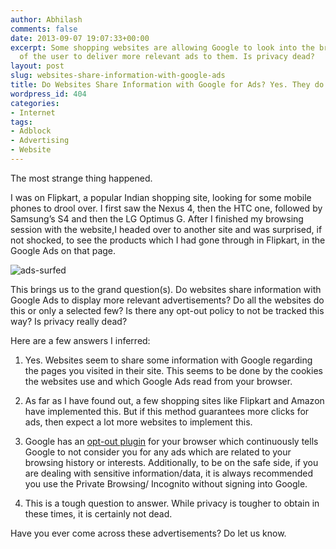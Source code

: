 ```yaml
---
author: Abhilash
comments: false
date: 2013-09-07 19:07:33+00:00
excerpt: Some shopping websites are allowing Google to look into the browsing history
  of the user to deliver more relevant ads to them. Is privacy dead?
layout: post
slug: websites-share-information-with-google-ads
title: Do Websites Share Information with Google for Ads? Yes. They do.
wordpress_id: 404
categories:
- Internet
tags:
- Adblock
- Advertising
- Website
---
```


The most strange thing happened.

I was on Flipkart, a popular Indian shopping site, looking for some mobile phones to drool over. I first saw the Nexus 4, then the HTC one, followed by Samsung’s S4 and then the LG Optimus G. After I finished my browsing session with the website,I headed over to another site and was surprised, if not shocked, to see the products which I had gone through in Flipkart, in the Google Ads on that page.

![ads-surfed](http://img.techcovered.org/tc/ads-surfed_thumb.png)

This brings us to the grand question(s). Do websites share information with Google Ads to display more relevant advertisements? Do all the websites do this or only a selected few? Is there any opt-out policy to not be tracked this way? Is privacy really dead?

Here are a few answers I inferred:

1) Yes. Websites seem to share some information with Google regarding the pages you visited in their site. This seems to be done by the cookies the websites use and which Google Ads read from your browser.

2) As far as I have found out, a few shopping sites like Flipkart and Amazon have implemented this. But if this method guarantees more clicks for ads, then expect a lot more websites to implement this.

3) Google has an [opt-out plugin](https://www.google.com/settings/ads/plugin) for your browser which continuously tells Google to not consider you for any ads which are related to your browsing history or interests. Additionally, to be on the safe side, if you are dealing with sensitive information/data, it is always recommended you use the Private Browsing/ Incognito without signing into Google.

4) This is a tough question to answer. While privacy is tougher to obtain in these times, it is certainly not dead.

Have you ever come across these advertisements? Do let us know.
